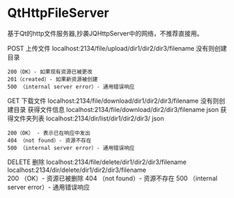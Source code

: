 # QtHttpFileServer
基于Qt的http文件服务器,抄袭JQHttpServer中的网络，不推荐直接用。

POST 上传文件  localhost:2134/file/upload/dir1/dir2/dir3/filename 没有则创建目录
             
    200（OK）- 如果现有资源已被更改
    201（created）- 如果新资源被创建
    500 （internal server error）- 通用错误响应
    
GET  下载文件       localhost:2134/file/download/dir1/dir2/dir3/filename 没有则创建目录
     获得文件信息    localhost:2134/file/download/dir2/dir3/filename  json
     获得文件夹列表  localhost:2134/dir/list/dir1/dir2/dir3/  json
    
    200（OK） - 表示已在响应中发出
    404 （not found）- 资源不存在
    500 （internal server error）- 通用错误响应

DELETE 删除 localhost:2134/file/delete/dir1/dir2/dir3/filename
            localhost:2134/dir/delete/dir1/dir2/dir3/filename  
200 （OK）- 资源已被删除
404 （not found）- 资源不存在
500 （internal server error）- 通用错误响应
